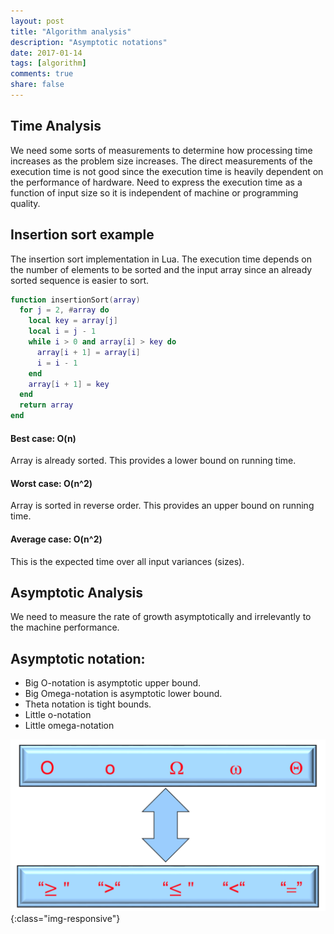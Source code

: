 ```yaml
---
layout: post
title: "Algorithm analysis"
description: "Asymptotic notations"
date: 2017-01-14
tags: [algorithm]
comments: true
share: false
---
```


## Time Analysis
We need some sorts of measurements to determine how processing time increases as the problem size increases. The direct measurements of the execution time is not good since the execution time is heavily dependent on the performance of hardware.
Need to express the execution time as a function of input size so it is independent of machine or programming quality.

## Insertion sort example

The insertion sort implementation in Lua.
The execution time depends on the number of elements to be sorted and the input array since an already sorted sequence is easier to sort.

```lua
function insertionSort(array)
  for j = 2, #array do
    local key = array[j]
    local i = j - 1
    while i > 0 and array[i] > key do
      array[i + 1] = array[i]
      i = i - 1
    end
    array[i + 1] = key
  end
  return array
end
```

#### Best case: O(n)
Array is already sorted. This provides a lower bound on running time.

#### Worst case: O(n^2)
Array is sorted in reverse order. This provides an upper bound on running time.

#### Average case: O(n^2)
This is the expected time over all input variances (sizes).

## Asymptotic Analysis
We need to measure the rate of growth asymptotically and irrelevantly to the machine performance.

## Asymptotic notation:
* Big O-notation is asymptotic upper bound.
* Big Omega-notation is asymptotic lower bound.
* Theta notation is tight bounds.
* Little o-notation
* Little omega-notation

![AlgorithmAnalysis](/assets/images/AsymptoticNotation.png){:class="img-responsive"}
